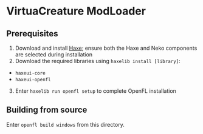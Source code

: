 # VirtuaCreature ModLoader

## Prerequisites

1. Download and install [Haxe](https://haxe.org/download/); ensure both the Haxe and Neko components are selected during installation
2. Download the required libraries using `haxelib install [library]`:

* `haxeui-core`
* `haxeui-openfl`

3. Enter `haxelib run openfl setup` to complete OpenFL installation

## Building from source
Enter `openfl build windows` from this directory.
